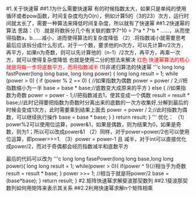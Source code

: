 #1.关于快速幂
##1.1为什么需要快速幂
  有的时候指数太大，如果只是单纯的使用循环或者pow函数，时间复杂度均为O(n），例如计算5的（3的23）次方，运行时间就太长了，需要一种算法来降低时间复杂度，所以就有了快速幂
##1.2快速幂的算法
  思路：（1）.就是将数拆分几个有关联的数字7^10 = 7^a * 7^b * ……，从而使得指数a，b……减小，进而使得算法的复杂度降低
       （2）.将指数减小就需要思考最后应该拆分成什么形式，对于一个数，要求他的n次方，可以先计算n/2次方，再平方，如果n为奇数，则可以先计算他的（n-1）/2次方，再平方，再乘一次方，就可以使得复杂度降低
            也就是使用二分的想法来解决
<font color=#FF000 >红色 快速幂算法的核心就是将每一步将底数平方，而将指数减半</font>
(1)非递归算法的快速幂
'''c
long long fastPower(long long base, long long power) {
    long long result = 1;
    while (power > 0) {
        if (power % 2 == 0) {
            //如果指数为偶数
            power = power / 2;//把指数缩小为一半
            base = base * base;//底数变大成原来的平方
        } else {
            //如果指数为奇数
            power = power - 1;//把指数减去1，使其变成一个偶数
            result = result * base;//此时记得要把指数为奇数时分离出来的底数的一次方收集好,分解到最后的时候会变成1次方，此时需要乘到结果上面去
            power = power / 2;//此时指数为偶数，可以继续执行操作
            base = base * base;
        }
    }
    return result;
}
'''
优化：
（1）power%2可以使用位运算，power&1，如果是偶数，则为结果为0，如果是奇数，则为1；所以可以改成power&1
（2）同样，对于power=power/2也可以使用位运算，即power>>=1.
（3）power = power-1 且 减半，对于int可以直接优化成power/2，而对于奇偶都会经历指数减半和底数平方

最后的代码可以改为
'''c
long long fasePower(long long base,long long power){
  long long result = 1;
  while(power > 0){
     if(power ^ 1){//相当于为奇数
        result = result * base;
     }
     power >>= 1; //相当于就是将power/2
     base = (base*base);
  }
  return result;
}
#2.矩阵快速幂求解斐波那契数列
##2.1斐波那契数列如何用矩阵来表示其关系
##2.2利用快速幂求解n个矩阵相乘
